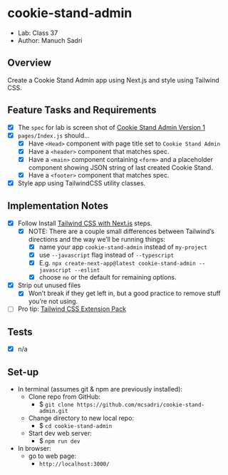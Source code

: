 # cookie-stand-admin

- Lab: Class 37
- Author: Manuch Sadri

## Overview

Create a Cookie Stand Admin app using Next.js and style using Tailwind CSS.

## Feature Tasks and Requirements

- [X] The `spec` for lab is screen shot of [Cookie Stand Admin Version 1](https://codefellows.github.io/code-401-python-guide/curriculum/class-37/lab/cookie-stand-admin-version-1.png)
- [X] `pages/Index.js` should…
  - [X] Have `<Head>` component with page title set to `Cookie Stand Admin`
  - [X] Have a `<header>` component that matches spec.
  - [X] Have a `<main>` component containing `<form>` and a placeholder component showing JSON string of last created Cookie Stand.
  - [X] Have a `<footer>` component that matches spec.
- [X] Style app using TailwindCSS utility classes.

## Implementation Notes

- [X] Follow Install [Tailwind CSS with Next.js](https://tailwindcss.com/docs/guides/nextjs) steps.
  - [X] NOTE: There are a couple small differences between Tailwind’s directions and the way we’ll be running things:
    - [X] name your app `cookie-stand-admin` instead of `my-project`
    - [X] use `--javascript` flag instead of `--typescript`
    - [X] E.g. `npx create-next-app@latest cookie-stand-admin --javascript --eslint`
    - [X] choose `no` or the default for remaining options.
- [X] Strip out unused files
  - [X] Won’t break if they get left in, but a good practice to remove stuff you’re not using.
- [ ] Pro tip: [Tailwind CSS Extension Pack](https://marketplace.visualstudio.com/items?itemName=andrewmcodes.tailwindcss-extension-pack)

## Tests

- [X] n/a

## Set-up

- In terminal (assumes git & npm are previously installed):
  - Clone repo from GitHub:
    - $ ```git clone https://github.com/mcsadri/cookie-stand-admin.git```
  - Change directory to new local repo:
    - $ ```cd cookie-stand-admin```
  - Start dev web server:
    - $ ```npm run dev```
- In browser:
  - go to web page:
    - ```http://localhost:3000/```
